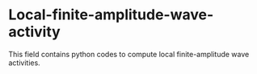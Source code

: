 # Local-finite-amplitude-wave-activity
This field contains python codes to compute local finite-amplitude wave activities. 
